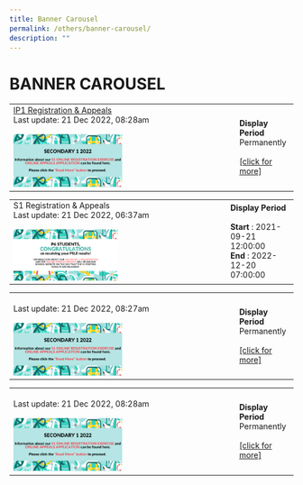 ```yaml
---
title: Banner Carousel
permalink: /others/banner-carousel/
description: ""
---
```

# BANNER CAROUSEL

|   |   |
|---|---|
|  <a href="/admissions/ip-year-1-registration-n-appeals-2023-intake" target="_blank">IP1 Registration & Appeals</a><br>Last update: 21 Dec 2022, 08:28am <br><br><a href="/images/Others/Banner%20Carousel/e78c27f91_774.png" target = "_blank"> <img src="/images/Others/Banner%20Carousel/e78c27f91_774.png" style="width:50%"></a>	 |  **Display Period** <br>Permanently<br><br><a href="/admissions/ip-year-1-registration-n-appeals-2023-intake" target="_blank">[click for more]</a>  |

|   |   |
|---|---|
|  S1 Registration & Appeals<br>Last update: 21 Dec 2022, 06:37am<br><br><a href="/images/Others/Banner%20Carousel/ccf6e8c6c_696.png" target = "_blank"> <img src="/images/Others/Banner%20Carousel/ccf6e8c6c_696.png" style="width:50%"></a>		 |  **Display Period** <br><Br>**Start** : 2021-09-21 12:00:00<br>**End**   : 2022-12-20 07:00:00  |

|   |   |
|---|---|
|  <br>Last update: 21 Dec 2022, 08:27am<br><br><a href="/images/Others/Banner%20Carousel/e78c27f91_774.png" target = "_blank"> <img src="/images/Others/Banner%20Carousel/e78c27f91_774.png" style="width:50%"></a>		 |  **Display Period** <br>Permanently <br><br><a href="https://www.memoriesoftj.com/" target="_blank">[click for more]</a>  |

|   |   |
|---|---|
|  <br>Last update: 21 Dec 2022, 08:28am<br><br><a href="/images/Others/Banner%20Carousel/e78c27f91_774.png" target = "_blank"> <img src="/images/Others/Banner%20Carousel/e78c27f91_774.png" style="width:50%"></a>		 |  **Display Period** <br>Permanently <br><br><a href="" target="_blank">[click for more]</a>   |